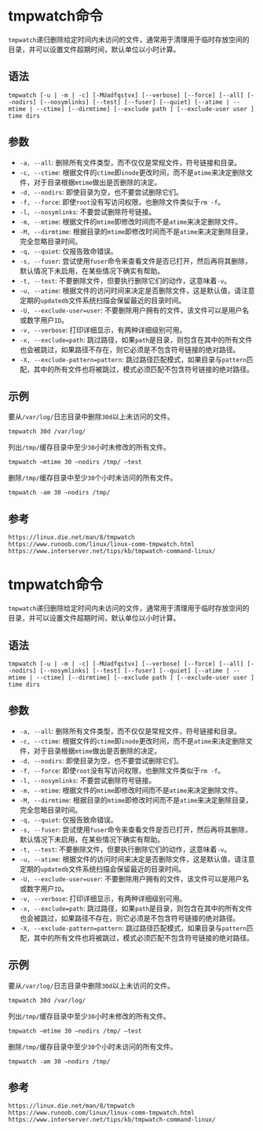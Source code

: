 # tmpwatch命令
`tmpwatch`递归删除给定时间内未访问的文件，通常用于清理用于临时存放空间的目录，并可以设置文件超期时间，默认单位以小时计算。

## 语法

```shell
tmpwatch [-u | -m | -c] [-MUadfqstvx] [--verbose] [--force] [--all] [--nodirs] [--nosymlinks] [--test] [--fuser] [--quiet] [--atime | --mtime | --ctime] [--dirmtime] [--exclude path ] [--exclude-user user ] time dirs
```


## 参数
* `-a, --all`: 删除所有文件类型，而不仅仅是常规文件，符号链接和目录。
* `-c, --ctime`: 根据文件的`ctime`即`inode`更改时间，而不是`atime`来决定删除文件，对于目录根据`mtime`做出是否删除的决定。
* `-d, --nodirs`: 即使目录为空，也不要尝试删除它们。
* `-f, --force`: 即使`root`没有写访问权限，也删除文件类似于`rm -f`。
* `-l, --nosymlinks`: 不要尝试删除符号链接。
* `-m, --mtime`: 根据文件的`mtime`即修改时间而不是`atime`来决定删除文件。
* `-M, --dirmtime`: 根据目录的`mtime`即修改时间而不是`atime`来决定删除目录，完全忽略目录时间。
* `-q, --quiet`: 仅报告致命错误。
* `-s, --fuser`: 尝试使用`fuser`命令来查看文件是否已打开，然后再将其删除，默认情况下未启用，在某些情况下确实有帮助。
* `-t, --test`: 不要删除文件，但要执行删除它们的动作，这意味着`-v`。
* `-u, --atime`: 根据文件的访问时间来决定是否删除文件，这是默认值，请注意定期的`updatedb`文件系统扫描会保留最近的目录时间。
* `-U, --exclude-user=user`: 不要删除用户拥有的文件，该文件可以是用户名或数字用户`ID`。
* `-v, --verbose`: 打印详细显示，有两种详细级别可用。
* `-x, --exclude=path`: 跳过路径，如果`path`是目录，则包含在其中的所有文件也会被跳过，如果路径不存在，则它必须是不包含符号链接的绝对路径。
* `-X, --exclude-pattern=pattern`: 跳过路径匹配模式，如果目录与`pattern`匹配，其中的所有文件也将被跳过，模式必须匹配不包含符号链接的绝对路径。

## 示例
要从`/var/log/`日志目录中删除`30d`以上未访问的文件。

```shell
tmpwatch 30d /var/log/
```

列出`/tmp/`缓存目录中至少`30`小时未修改的所有文件。

```shell
tmpwatch –mtime 30 –nodirs /tmp/ –test
```

删除`/tmp/`缓存目录中至少`30`个小时未访问的所有文件。

```shell
tmpwatch -am 30 –nodirs /tmp/
```






## 参考

```
https://linux.die.net/man/8/tmpwatch
https://www.runoob.com/linux/linux-comm-tmpwatch.html
https://www.interserver.net/tips/kb/tmpwatch-command-linux/
```
# tmpwatch命令
`tmpwatch`递归删除给定时间内未访问的文件，通常用于清理用于临时存放空间的目录，并可以设置文件超期时间，默认单位以小时计算。

## 语法

```shell
tmpwatch [-u | -m | -c] [-MUadfqstvx] [--verbose] [--force] [--all] [--nodirs] [--nosymlinks] [--test] [--fuser] [--quiet] [--atime | --mtime | --ctime] [--dirmtime] [--exclude path ] [--exclude-user user ] time dirs
```


## 参数
* `-a, --all`: 删除所有文件类型，而不仅仅是常规文件，符号链接和目录。
* `-c, --ctime`: 根据文件的`ctime`即`inode`更改时间，而不是`atime`来决定删除文件，对于目录根据`mtime`做出是否删除的决定。
* `-d, --nodirs`: 即使目录为空，也不要尝试删除它们。
* `-f, --force`: 即使`root`没有写访问权限，也删除文件类似于`rm -f`。
* `-l, --nosymlinks`: 不要尝试删除符号链接。
* `-m, --mtime`: 根据文件的`mtime`即修改时间而不是`atime`来决定删除文件。
* `-M, --dirmtime`: 根据目录的`mtime`即修改时间而不是`atime`来决定删除目录，完全忽略目录时间。
* `-q, --quiet`: 仅报告致命错误。
* `-s, --fuser`: 尝试使用`fuser`命令来查看文件是否已打开，然后再将其删除，默认情况下未启用，在某些情况下确实有帮助。
* `-t, --test`: 不要删除文件，但要执行删除它们的动作，这意味着`-v`。
* `-u, --atime`: 根据文件的访问时间来决定是否删除文件，这是默认值，请注意定期的`updatedb`文件系统扫描会保留最近的目录时间。
* `-U, --exclude-user=user`: 不要删除用户拥有的文件，该文件可以是用户名或数字用户`ID`。
* `-v, --verbose`: 打印详细显示，有两种详细级别可用。
* `-x, --exclude=path`: 跳过路径，如果`path`是目录，则包含在其中的所有文件也会被跳过，如果路径不存在，则它必须是不包含符号链接的绝对路径。
* `-X, --exclude-pattern=pattern`: 跳过路径匹配模式，如果目录与`pattern`匹配，其中的所有文件也将被跳过，模式必须匹配不包含符号链接的绝对路径。

## 示例
要从`/var/log/`日志目录中删除`30d`以上未访问的文件。

```shell
tmpwatch 30d /var/log/
```

列出`/tmp/`缓存目录中至少`30`小时未修改的所有文件。

```shell
tmpwatch –mtime 30 –nodirs /tmp/ –test
```

删除`/tmp/`缓存目录中至少`30`个小时未访问的所有文件。

```shell
tmpwatch -am 30 –nodirs /tmp/
```






## 参考

```
https://linux.die.net/man/8/tmpwatch
https://www.runoob.com/linux/linux-comm-tmpwatch.html
https://www.interserver.net/tips/kb/tmpwatch-command-linux/
```
